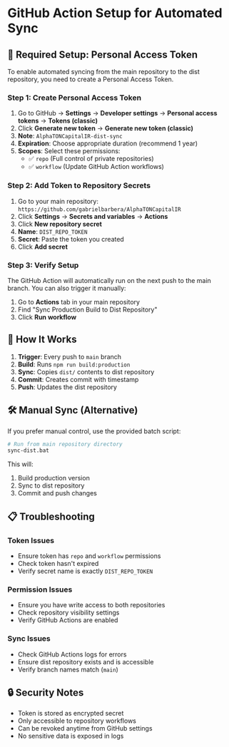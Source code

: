 # GitHub Action Setup for Automated Sync

## 🔑 Required Setup: Personal Access Token

To enable automated syncing from the main repository to the dist repository, you need to create a Personal Access Token.

### Step 1: Create Personal Access Token

1. Go to GitHub → **Settings** → **Developer settings** → **Personal access tokens** → **Tokens (classic)**
2. Click **Generate new token** → **Generate new token (classic)**
3. **Note**: `AlphaTONCapitalIR-dist-sync`
4. **Expiration**: Choose appropriate duration (recommend 1 year)
5. **Scopes**: Select these permissions:
   - ✅ `repo` (Full control of private repositories)
   - ✅ `workflow` (Update GitHub Action workflows)

### Step 2: Add Token to Repository Secrets

1. Go to your main repository: `https://github.com/gabrielbarbera/AlphaTONCapitalIR`
2. Click **Settings** → **Secrets and variables** → **Actions**
3. Click **New repository secret**
4. **Name**: `DIST_REPO_TOKEN`
5. **Secret**: Paste the token you created
6. Click **Add secret**

### Step 3: Verify Setup

The GitHub Action will automatically run on the next push to the main branch. You can also trigger it manually:

1. Go to **Actions** tab in your main repository
2. Find "Sync Production Build to Dist Repository"
3. Click **Run workflow**

## 🔄 How It Works

1. **Trigger**: Every push to `main` branch
2. **Build**: Runs `npm run build:production`
3. **Sync**: Copies `dist/` contents to dist repository
4. **Commit**: Creates commit with timestamp
5. **Push**: Updates the dist repository

## 🛠️ Manual Sync (Alternative)

If you prefer manual control, use the provided batch script:

```bash
# Run from main repository directory
sync-dist.bat
```

This will:
1. Build production version
2. Sync to dist repository
3. Commit and push changes

## 📋 Troubleshooting

### Token Issues
- Ensure token has `repo` and `workflow` permissions
- Check token hasn't expired
- Verify secret name is exactly `DIST_REPO_TOKEN`

### Permission Issues
- Ensure you have write access to both repositories
- Check repository visibility settings
- Verify GitHub Actions are enabled

### Sync Issues
- Check GitHub Actions logs for errors
- Ensure dist repository exists and is accessible
- Verify branch names match (`main`)

## 🔒 Security Notes

- Token is stored as encrypted secret
- Only accessible to repository workflows
- Can be revoked anytime from GitHub settings
- No sensitive data is exposed in logs

